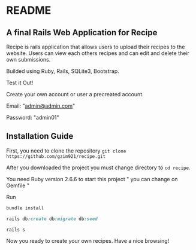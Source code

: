 # README

## A final Rails Web Application for Recipe

Recipe is rails application that allows users to upload their recipes to the website. Users can view each others recipes and can edit and delete their own submissions.

Builded using Ruby, Rails, SQLite3, Bootstrap.

Test it Out!

Create your own account or user a precreated account.

Email: "admin@admin.com"

Password: "admin01"

## Installation Guide

First, you need to clone the repository `git clone https://github.com/gzim921/recipe.git`

After you downloaded the project you must change directory to `cd recipe`.

You need Ruby version 2.6.6 to start this project " you can change on Gemfile "

Run
 ```ruby
bundle install

rails db:create db:migrate db:seed

rails s
```

Now you ready to create your own recipes. Have a nice browsing! 